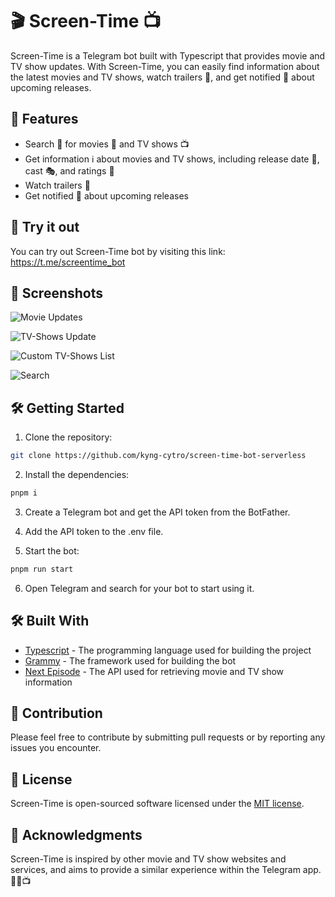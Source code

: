 # 🎬 Screen-Time 📺

Screen-Time is a Telegram bot built with Typescript that provides movie and TV show updates. With Screen-Time, you can easily find information about the latest movies and TV shows, watch trailers 🍿, and get notified 📩 about upcoming releases.

## 🚀 Features

- Search 🔎 for movies 🎥 and TV shows 📺
- Get information ℹ️ about movies and TV shows, including release date 📅, cast 🎭, and ratings 🌟
- Watch trailers 🍿
- Get notified 📩 about upcoming releases

## 📣 Try it out

You can try out Screen-Time bot by visiting this link: https://t.me/screentime_bot

## 📸 Screenshots

![Movie Updates](https://imgur.com/ihpE15N.png "Movie Updates")

![TV-Shows Update](https://imgur.com/RKpwQ4y.png "TV-Shows Updates")

![Custom TV-Shows List](https://imgur.com/AtgARoq.png "Custom TV-Shows List")

![Search](https://imgur.com/J0ySlOI.png "Search")

## 🛠️ Getting Started

1. Clone the repository:

```bash
git clone https://github.com/kyng-cytro/screen-time-bot-serverless
```

2. Install the dependencies:

```bash
pnpm i
```

3. Create a Telegram bot and get the API token from the BotFather.

4. Add the API token to the .env file.

5. Start the bot:

```bash
pnpm run start
```

6. Open Telegram and search for your bot to start using it.

## 🛠️ Built With

- [Typescript](https://www.python.org/) - The programming language used for building the project
- [Grammy](https://grammy.dev/) - The framework used for building the bot
- [Next Episode](https://next-episode.net/) - The API used for retrieving movie and TV show information

## 👥 Contribution

Please feel free to contribute by submitting pull requests or by reporting any issues you encounter.

## 📝 License

Screen-Time is open-sourced software licensed under the [MIT license](https://opensource.org/licenses/MIT).

## 🙏 Acknowledgments

Screen-Time is inspired by other movie and TV show websites and services, and aims to provide a similar experience within the Telegram app. 🤖🍿📺
